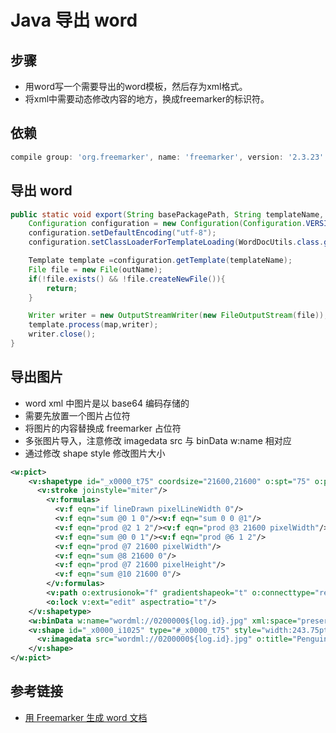 # Java 导出 word

## 步骤
- 用word写一个需要导出的word模板，然后存为xml格式。
- 将xml中需要动态修改内容的地方，换成freemarker的标识符。

## 依赖
```groovy
compile group: 'org.freemarker', name: 'freemarker', version: '2.3.23'
```

## 导出 word
```java
public static void export(String basePackagePath, String templateName, Map<String,Object> map, String outName) throws IOException, TemplateException {
    Configuration configuration = new Configuration(Configuration.VERSION_2_3_23);
    configuration.setDefaultEncoding("utf-8");
    configuration.setClassLoaderForTemplateLoading(WordDocUtils.class.getClassLoader(),basePackagePath);

    Template template =configuration.getTemplate(templateName);
    File file = new File(outName);
    if(!file.exists() && !file.createNewFile()){
        return;
    }

    Writer writer = new OutputStreamWriter(new FileOutputStream(file));
    template.process(map,writer);
    writer.close();
}
```

## 导出图片
- word xml 中图片是以 base64 编码存储的
- 需要先放置一个图片占位符
- 将图片的内容替换成 freemarker 占位符
- 多张图片导入，注意修改 imagedata src 与 binData w:name 相对应
- 通过修改 shape style 修改图片大小

```xml
<w:pict>
    <v:shapetype id="_x0000_t75" coordsize="21600,21600" o:spt="75" o:preferrelative="t" path="m@4@5l@4@11@9@11@9@5xe" filled="f" stroked="f">
      <v:stroke joinstyle="miter"/>
        <v:formulas>
          <v:f eqn="if lineDrawn pixelLineWidth 0"/>
          <v:f eqn="sum @0 1 0"/><v:f eqn="sum 0 0 @1"/>
          <v:f eqn="prod @2 1 2"/><v:f eqn="prod @3 21600 pixelWidth"/><v:f eqn="prod @3 21600 pixelHeight"/>
          <v:f eqn="sum @0 0 1"/><v:f eqn="prod @6 1 2"/>
          <v:f eqn="prod @7 21600 pixelWidth"/>
          <v:f eqn="sum @8 21600 0"/>
          <v:f eqn="prod @7 21600 pixelHeight"/>
          <v:f eqn="sum @10 21600 0"/>
        </v:formulas>
        <v:path o:extrusionok="f" gradientshapeok="t" o:connecttype="rect"/>
        <o:lock v:ext="edit" aspectratio="t"/>
    </v:shapetype>
    <w:binData w:name="wordml://0200000${log.id}.jpg" xml:space="preserve">${log.policeImageContent}</w:binData>
    <v:shape id="_x0000_i1025" type="#_x0000_t75" style="width:243.75pt;height:138pt">
      <v:imagedata src="wordml://0200000${log.id}.jpg" o:title="Penguins"/>
    </v:shape>
</w:pict>
```



## 参考链接
- [用 Freemarker 生成 word 文档](http://www.cnblogs.com/zhuyoufeng/archive/2011/09/01/2161558.html)
